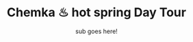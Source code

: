 ---
layout: destination
category: treks-and-other-activities
permalink: /:categories/:title/
title: Chemka ♨ hot spring Day Tour 
subtitle: sub goes here!

sys:
  icon: 🏊
  circuit: Northen Circuit

  fields:
    review: ✌️ Great experience when the weather holds
    price: 10.99
    best_time: 🌞 <b>july - nov </b> | <b>jan - march</b>
    image:
      fields:
        alt: Chemka ♨ hot spring Day Tour
        file:
          url: "./img/uploads/bird-1.jpg"

image_corousel:
  - image: "./img/uploads/bird-1.jpg"
  - image: "./img/uploads/bird-2.jpg"
  - image: "./img/uploads/bao-tree.jpeg"
  - image: "./img/uploads/hipo.jpeg"

overview:


  intro: >
    A short but bumpy drive from Moshi are the clear, turquoise waters of the Chemka Hot Springs, 
    an oasis of geothermal warmth that bubbles up from underground. <br> 🥳  <br>
    Surrounded by lush forest alive with birdsong and the call of monkeys, 
    the Chemka Hot Springs is an ideal place to ease those tired legs after a strenuous ascent up Kilimanjaro. 
    They’re a little bit of heaven that’s perfect for a daytrip, and those warm blue waters invite you to linger, swim or explore. 
    Return refreshed, revitalised and relaxed. And if you really don’t want to leave just yet, we can organise and afternoon barbie or even an overnight stay.

  tour_details:
    when: Daily at 3 pm, except Sunday (Please note, this tour starts at 3.15PM from 1 April to 2 November).
    duration: 4 hours
    language: English. This tour is also available in French from April.
    price_includes: includes visit guided and transport.
    transport: Comfortable roomy air-conditioned private bus.
    itinerary: Barcelona > Parc Natural de Montserrat > Sanctuary (Monastery, Basilica, Chapel of the Virgin) > Free time > return to Barcelona.

  setting:
    activities: "You will swim ,🍲 eat, drink and 🤣laugh alot!"
    hashtags: >
      "Underground springs pond#️⃣warm  clear clean water#️⃣ideal for swimming.#️⃣very deep, in some places up to 10 meters"

  included:
    - item: Travel Insurance
    - item: Pot
    - item: Some real pot
    - item: Then some dop dop chopps

  excluded:
    - item: Vapours (You can bring Your own)

  remarks:
    - note: This tour involves some walking so wear comfortable shoes.
    - note: Dress a bit warmer for Montserrat, it is colder than the city.
    - note: Silence must be kept inside the church so the guide will give all the explanations outside.
    - note: This is not a wheelchair accessible tour.


experience:
  what_to_see:
    - paragraph: Montserrat, the “serrated mountain,” towers 4,000 feet intro the sky, with its jagged peaks and finger-like shapes. It’s a mesmerizing sight from miles away, even better as you enter the natural park. The view unfolds around you on the drive to the monastery.

    - paragraph: The Santa Maria de Montserrat Abbey dates back to the 11th century, although it was rebuilt in the 19th century. It melds intro the mountainside and still serves as a home to nearly 80 monks.


    - paragraph: The abbey has always played an important role in the spiritual life of Catalonia; it’s a rite of passage to hike the mountain to watch the sunrise from the top of Montserrat.

    - paragraph: On the tour, you’ll have time to explore Montserrat on your own and take pictures of the amazing views. For a truly spectacular sight, take the funicular to St. Joan’s Chapel (not included in the tour) if there’s enough time.

expect:
  fields:
    video: 
      file:
        url: <iframe width="560" height="315" src="https://www.youtube.com/embed/8yO2MI0p8Zk" frameborder="0" allow="accelerometer; autoplay; encrypted-media; gyroscope; picture-in-picture" allowfullscreen></iframe>

itinerary:
  - paragraph: Meet in front of the Hotel Olivia Plaza in the Plaça Catalunya at 3 pm (3:15 pm April through November). Plan to arrive 15 minutes before the departure time.
  - paragraph: Scenic drive to Montserrat

  - paragraph: Parc Natural de Montserrat

  - paragraph: Approximately one hour to explore Montserrat on your own

  - paragraph: Return ride to Plaça Catalunya

remarks:
  - paragraph: Book in advance, since this is one of our most popular day tours. The tour runs six days a week, so you can easily fit it intro your Barcelona vacation.

  - paragraph: This can be encouporated in other packeges too, please create your bucket list and send it to us to we can create you a quote!

---